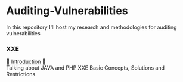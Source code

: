 # Auditing-Vulnerabilities
In this repository I'll host my research and methodologies for auditing vulnerabilities 


### XXE 
[📝 Introduction 📝](https://github.com/OlivierLaflamme/AuditingVulnerabilities/blob/master/Auditing%20of%20XXE%20vulnerabilities/Introduction.md)   
Talking about JAVA and PHP XXE Basic Concepts, Solutions and Restrictions.

